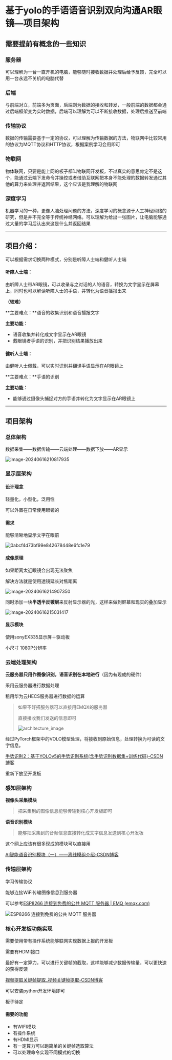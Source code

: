 # 基于yolo的手语语音识别双向沟通AR眼镜—项目架构



## 需要提前有概念的一些知识

### 服务器

可以理解为一台一直开机的电脑，能够随时接收数据并处理后给予反馈，完全可以用一台永远不关机的电脑代替

### 后端

与前端对立，前端多为页面，后端则为数据的接收和转发，一般前端的数据都会通过后端框架变为实时数据，后端可以理解为可以不断接收数据，处理后推送至前端

### 传输协议

数据的传输需要基于一定的协议，可以理解为传输数据的方法，物联网中比较常用的协议为MQTT协议和HTTP协议，根据案例学习会用即可

### 物联网

物体联网，只要是能上网的板子都叫物联网开发板，不过真实的意思肯定不是这个，能通过云端下发命令并操控或者借助互联网把本身不能处理的数据转发通过其他的算力来处理并返回结果，这个应该是我理解的物联网

### 深度学习

机器学习的一种，更像人脑处理问题的方法，深度学习的概念源于人工神经网络的研究，但是并不完全等于传统神经网络。可以理解为给出一张图片，让电脑能够通过大量的学习后认出来这是什么并返回结果



---



## 项目介绍：

可以根据需求切换两种模式，分别是听障人士端和健听人士端

#### 听障人士端：

由听障人士带AR眼镜，可以收录与之对话的人的语音，转换为文字显示在屏幕上，同时也可以解读听障人士的手语，并转化为语音播报出来

**（较难）**

**主要难点：**语音的收集识别和语音播报文字

**主要功能：**

* 语音收集并转化成文字显示在AR眼镜
* 戴眼镜者手语的识别，并把识别结果播放出来

#### 健听人士端：

由健听人士佩戴，可以实时识别并翻译手语显示在AR眼镜上

**主要难点：**手语的识别

**主要功能：**

* 能够通过摄像头捕捉对方的手语并转化为文字显示在AR眼镜上



---



## 项目架构

### 总体架构

数据采集——数据传输——云端处理——数据下放——AR显示

![image-20240616210817935](https://gitee.com/jason_pei/typora-bed/raw/master/image/202406162108081.png)

### 显示层架构

#### 设计理念

轻量化，小型化，泛用性

可以外置在日常使用眼镜的

#### 需求

能够清晰地显示文字在眼前



![0abcf4d73bf99e842678448e6fc1e79](https://gitee.com/jason_pei/typora-bed/raw/master/image/202406162144111.png)

#### 成像原理

如果距离太近眼镜会出现无法聚焦

解决方法就是使用透镜延长对焦距离

![image-20240616214907350](https://gitee.com/jason_pei/typora-bed/raw/master/image/202406162149537.png)

同时添加一块**半透半反镀层**来反射显示器的光，这样来做到屏幕和现实的叠加显示

![image-20240616215031417](https://gitee.com/jason_pei/typora-bed/raw/master/image/202406162150683.png)

#### 显示模块

使用sonyEX335显示屏＋驱动板

小尺寸 1080P分辨率

### 云端处理架构

**云服务器只用作图像识别，语音识别在本地进行**（因为有现成的硬件）

采用云服务器进行数据处理

租用华为云HECS服务器进行数据的运算

> 如果不好搭服务器可以直接用EMQX的服务器
>
> 直接接收我们发送的信息即可
>
> ![architecture_image](https://gitee.com/jason_pei/typora-bed/raw/master/image/202406162213480.png)

经过PyTorch框架中的VOLO模型处理，将接收到原始信息，处理转换为可读的文字信息。

[手势识别2：基于YOLOv5的手势识别系统(含手势识别数据集+训练代码)-CSDN博客](https://blog.csdn.net/guyuealian/article/details/126750433?ops_request_misc=%7B%22request%5Fid%22%3A%22171854795316800211551148%22%2C%22scm%22%3A%2220140713.130102334.pc%5Fblog.%22%7D&request_id=171854795316800211551148&biz_id=0&utm_medium=distribute.pc_search_result.none-task-blog-2~blog~first_rank_ecpm_v1~rank_v31_ecpm-1-126750433-null-null.nonecase&utm_term=手语&spm=1018.2226.3001.4450)

重新下放至开发板

### 感知层架构

**视像头采集模块**

> 把采集到的图像信息能够传输到核心开发板即可

**语音识别模块**

> 能够把采集到的音频信息直接转化成文字信息发送到核心开发板

这个网上应该有很多现成的模块可以直接用

[AI智能语音识别模块（一）——离线模组介绍-CSDN博客](https://blog.csdn.net/qq_42250136/article/details/132545576?ops_request_misc=%7B%22request%5Fid%22%3A%22171854752916800188587364%22%2C%22scm%22%3A%2220140713.130102334..%22%7D&request_id=171854752916800188587364&biz_id=0&utm_medium=distribute.pc_search_result.none-task-blog-2~all~top_click~default-4-132545576-null-null.142^v100^pc_search_result_base2&utm_term=语音识别模块&spm=1018.2226.3001.4187)

### 传输层架构

学习传输协议

能够连接WiFi传输图像信息到服务器

可以参考[ESP8266 连接到免费的公共 MQTT 服务器 | EMQ (emqx.com)](https://www.emqx.com/zh/blog/esp8266-connects-to-the-public-mqtt-broker)

![ESP8266 连接到免费的公共 MQTT 服务器](https://gitee.com/jason_pei/typora-bed/raw/master/image/202406162223945.png)



### 核心开发板功能实现

需要使用带有操作系统能够联网实现数据上报的开发板

需要有HDMI接口

最好有一定算力，可以进行关键帧的截取，这样能够减少数据传输量，可以更快速的获得反馈

[视频提取关键帧提取_视频关键帧提取-CSDN博客](https://blog.csdn.net/Ailberty/article/details/109581016?ops_request_misc=%7B%22request%5Fid%22%3A%22171854808316800182163767%22%2C%22scm%22%3A%2220140713.130102334..%22%7D&request_id=171854808316800182163767&biz_id=0&utm_medium=distribute.pc_search_result.none-task-blog-2~all~sobaiduend~default-2-109581016-null-null.142^v100^pc_search_result_base2&utm_term=关键帧的选取&spm=1018.2226.3001.4187)

可以安装python开发环境即可



板子待定

#### 需要的功能

* 有WIFI模块
* 有操作系统
* 有HDMI显示
* 有一定算力可以跑简单的关键帧选取算法
* 可以处理命令实现不同模式的切换